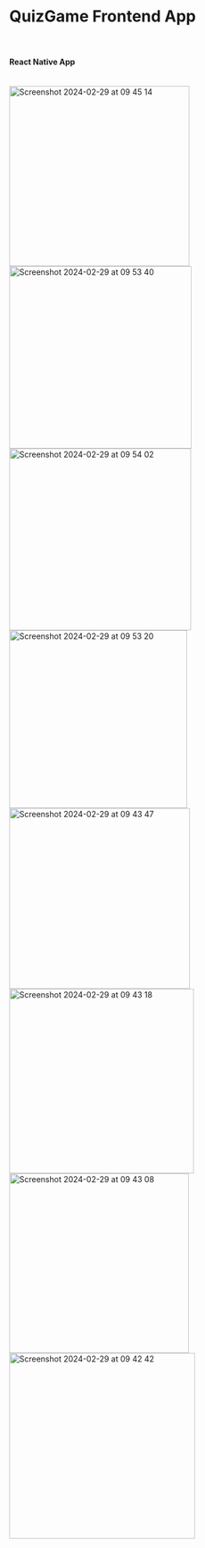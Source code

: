 <h1>QuizGame Frontend App</h1>
<br>
<h4>React Native App</h4>
<br>
<img width="323" alt="Screenshot 2024-02-29 at 09 45 14" src="https://github.com/fb2408/MegaMind-frontend/assets/92520823/da1a1576-6ba3-4aae-a39d-0a9c98d302bb">
<img width="327" alt="Screenshot 2024-02-29 at 09 53 40" src="https://github.com/fb2408/MegaMind-frontend/assets/92520823/560a9fdc-41be-41f5-a0de-2ff181e70712">
<img width="326" alt="Screenshot 2024-02-29 at 09 54 02" src="https://github.com/fb2408/MegaMind-frontend/assets/92520823/6950402a-7d19-4328-b0e3-bfe82c2a3503">
<img width="319" alt="Screenshot 2024-02-29 at 09 53 20" src="https://github.com/fb2408/MegaMind-frontend/assets/92520823/981eaf71-7cfe-4af2-82ec-f4d35682dc22">
<img width="324" alt="Screenshot 2024-02-29 at 09 43 47" src="https://github.com/fb2408/MegaMind-frontend/assets/92520823/9da24aac-9571-45db-a742-0ce559bd7ca9">
<img width="331" alt="Screenshot 2024-02-29 at 09 43 18" src="https://github.com/fb2408/MegaMind-frontend/assets/92520823/7f9fb0c7-0bf3-42fe-bbb6-bb44210fffc7">
<img width="322" alt="Screenshot 2024-02-29 at 09 43 08" src="https://github.com/fb2408/MegaMind-frontend/assets/92520823/8de2d44c-4636-4716-98a1-45fbc1cbbc10">
<img width="333" alt="Screenshot 2024-02-29 at 09 42 42" src="https://github.com/fb2408/MegaMind-frontend/assets/92520823/9bb8c88d-f6f0-4f34-a22d-f14f4f2b8c5f">
